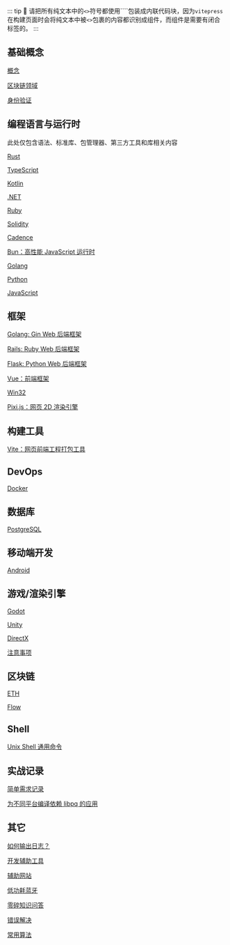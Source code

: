 
<p id="fqvazcTWLGRntfXNJKbvyu">

::: tip 📌
请把所有纯文本中的`<>`符号都使用````包装成内联代码块，因为`vitepress`在构建页面时会将纯文本中被`<>`包裹的内容都识别成组件，而组件是需要有闭合标签的。
:::

</p>

<p id="oTAY9NVAhRUu52BzhGvq4s">

## 基础概念

</p>

<p id="hwP1xRvAsXg3Z2m2TaANYn">

[概念](./%E6%A6%82%E5%BF%B5/index.md)

</p>

<p id="moRxjPkHQvwmXD2uugw1tM">

[区块链领域](./%E5%8C%BA%E5%9D%97%E9%93%BE%E9%A2%86%E5%9F%9F/index.md)

</p>

<p id="2FgC67r59GQjC25S8eG5i7">

[身份验证](./%E8%BA%AB%E4%BB%BD%E9%AA%8C%E8%AF%81/index.md)

</p>

<p id="uoWANDcrsaV9FkkHgfZAKM">

## 编程语言与运行时

</p>

<p id="51UaP3XvA1MfLqueeYScNF">

此处仅包含语法、标准库、包管理器、第三方工具和库相关内容

</p>

<p id="dtKebbrUvFVsMo4s915ZTE">

[Rust](./Rust/index.md)

</p>

<p id="bytuUCwJqrpPwfTPveP8hk">

[TypeScript](./TypeScript/index.md)

</p>

<p id="3cy9pK5bt1jUXXCjhqCCsW">

[Kotlin](./Kotlin/index.md)

</p>

<p id="n6vthw6ph14UQLZfivRFpM">

[.NET](./.NET/index.md)

</p>

<p id="hWdE6irSjFHEHibaEwHGBx">

[Ruby](./Ruby/index.md)

</p>

<p id="dRgfRpYqQnA2SQndmXp2o9">

[Solidity](./Solidity/index.md)

</p>

<p id="gXaUu9vxae8Qe3HBNv2GMg">

[Cadence](./Cadence/index.md)

</p>

<p id="cJXZ4FKpsdKBoYNrzHSAH3">

[Bun：高性能 JavaScript 运行时](./Bun%EF%BC%9A%E9%AB%98%E6%80%A7%E8%83%BD%20JavaScript%20%E8%BF%90%E8%A1%8C%E6%97%B6/index.md)

</p>

<p id="fPopvXjpZgEvTEhvEoBYtM">

[Golang](./Golang/index.md)

</p>

<p id="9FBeiZPyYRz4pwaCg1TkGb">

[Python](./Python/index.md)

</p>

<p id="6Tu9TXMpHpoAzTcjvKMPGM">

[JavaScript](./JavaScript/index.md)

</p>

<p id="oKcjKTndhcFidXFfDv7cub">

## 框架

</p>

<p id="6zabkAnEtP572wgUGFHJUp">

[Golang: Gin Web 后端框架](./Golang:%20Gin%20Web%20%E5%90%8E%E7%AB%AF%E6%A1%86%E6%9E%B6/index.md)

</p>

<p id="grdm1m43UYNmdrJJQt4ngH">

[Rails: Ruby Web 后端框架](./Rails:%20Ruby%20Web%20%E5%90%8E%E7%AB%AF%E6%A1%86%E6%9E%B6/index.md)

</p>

<p id="bS3EZaQqCZSyrAXPhNYCvG">

[Flask: Python Web 后端框架](./Flask:%20Python%20Web%20%E5%90%8E%E7%AB%AF%E6%A1%86%E6%9E%B6/index.md)

</p>

<p id="hfWyqB2mQK3z2yHikMXRFN">

[Vue：前端框架](./Vue%EF%BC%9A%E5%89%8D%E7%AB%AF%E6%A1%86%E6%9E%B6/index.md)

</p>

<p id="9ygQkK7VsjEGgBQsiPWrAm">

[Win32](./Win32/index.md)

</p>

<p id="iFzkUMXkeUdqDFc1TGkkQq">

[Pixi.js：网页 2D 渲染引擎](./Pixi.js%EF%BC%9A%E7%BD%91%E9%A1%B5%202D%20%E6%B8%B2%E6%9F%93%E5%BC%95%E6%93%8E/index.md)

</p>

<p id="87PRprwWJsjyEuHXgCTX3p">

## 构建工具

</p>

<p id="qKsxCAvvGumo3GxbUDM8mL">

[Vite：网页前端工程打包工具](./Vite%EF%BC%9A%E7%BD%91%E9%A1%B5%E5%89%8D%E7%AB%AF%E5%B7%A5%E7%A8%8B%E6%89%93%E5%8C%85%E5%B7%A5%E5%85%B7/index.md)

</p>

<p id="bk4SMuc7jcuELtV5LxSmtY">

## DevOps

</p>

<p id="pfx6pPFd4mscxVuv2bubP9">

[Docker](./Docker/index.md)

</p>

<p id="5r1CwMgBbLKtS4Riw6fhio">

## 数据库

</p>

<p id="6KU88YCiRbukE518unMC4Z">

[PostgreSQL](./PostgreSQL/index.md)

</p>

<p id="kvvNNFvkxQVuYCzR1dotEU">

## 移动端开发

</p>

<p id="v4KcBMeqd7RA2qDVkxYXNX">

[Android](./Android/index.md)

</p>

<p id="gzgG18jtAERgU2isJFo4sd">

## 游戏/渲染引擎

</p>

<p id="7CbNNWgRAp7DGu8hWapimZ">

[Godot](./Godot/index.md)

</p>

<p id="ciQkxA2hgVWYKxMcuiGgTY">

[Unity](./Unity/index.md)

</p>

<p id="5AMT9AApvaj2esSEtxoMts">

[DirectX](./DirectX/index.md)

</p>

<p id="6vmxtpSgvLJKwns3b2Whd3">

[注意事项](./%E6%B3%A8%E6%84%8F%E4%BA%8B%E9%A1%B9/index.md)

</p>

<p id="sm8E1giwHQEUwbvPmAU4GF">

## 区块链

</p>

<p id="3mYBp7S1HLohsy9W8XhNi7">

[ETH](./ETH/index.md)

</p>

<p id="gptitK3uui4z6rG2MNL3dL">

[Flow](./Flow/index.md)

</p>

<p id="hKeFcHYwKGCVWokatXe6dY">

## Shell

</p>

<p id="qk8UpZfdTYwnFvuPppAvCg">

[Unix Shell 通用命令](./Unix%20Shell%20%E9%80%9A%E7%94%A8%E5%91%BD%E4%BB%A4/index.md)

</p>

<p id="74Zc8tjhb7As5LL94vLosw">

## 实战记录

</p>

<p id="nxF1vTrwhMWhtfKEDEW7ca">

[简单需求记录](./%E7%AE%80%E5%8D%95%E9%9C%80%E6%B1%82%E8%AE%B0%E5%BD%95/index.md)

</p>

<p id="5dajZ6fXwfEKBPNmVDSBzr">

[为不同平台编译依赖 libpq 的应用](./%E4%B8%BA%E4%B8%8D%E5%90%8C%E5%B9%B3%E5%8F%B0%E7%BC%96%E8%AF%91%E4%BE%9D%E8%B5%96%20libpq%20%E7%9A%84%E5%BA%94%E7%94%A8/index.md)

</p>

<p id="5bM6uEbj7dAzBFBaRfutFb">

## 其它

</p>

<p id="57Jj5wzNNt3G8LhmAWpKif">

[如何输出日志？](./%E5%A6%82%E4%BD%95%E8%BE%93%E5%87%BA%E6%97%A5%E5%BF%97%EF%BC%9F/index.md)

</p>

<p id="rH7nXeGRZPsqnjfvct4yfg">

[开发辅助工具](./%E5%BC%80%E5%8F%91%E8%BE%85%E5%8A%A9%E5%B7%A5%E5%85%B7/index.md)

</p>

<p id="i1NMJbU8yu4dRhxxDGj9Le">

[辅助网站](./%E8%BE%85%E5%8A%A9%E7%BD%91%E7%AB%99/index.md)

</p>

<p id="rvu3FTMQcudjRkt3GWxhdE">

[低功耗蓝牙](./%E4%BD%8E%E5%8A%9F%E8%80%97%E8%93%9D%E7%89%99/index.md)

</p>

<p id="oYrduZMRwe9pAe7ehkC7LH">

[零碎知识问答](./%E9%9B%B6%E7%A2%8E%E7%9F%A5%E8%AF%86%E9%97%AE%E7%AD%94/index.md)

</p>

<p id="ijRch8qHsuQmGXKyi5KbQo">

[错误解决](./%E9%94%99%E8%AF%AF%E8%A7%A3%E5%86%B3/index.md)

</p>

<p id="wv3KgpQVDQC4nhU3sRm87T">

[常用算法](./%E5%B8%B8%E7%94%A8%E7%AE%97%E6%B3%95/index.md)

</p>
